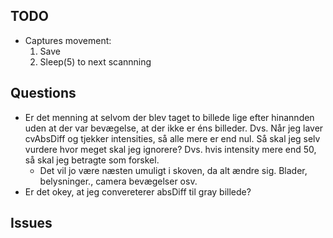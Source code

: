 ## TODO 
- Captures movement:
	1. Save
	2. Sleep(5) to next scannning 

## Questions 
- Er det menning at selvom der blev taget to billede lige efter hinannden uden at der var bevægelse, at der ikke er éns billeder.
Dvs. Når jeg laver cvAbsDiff og tjekker intensities, så alle mere er end nul. Så skal jeg selv vurdere hvor meget skal jeg ignorere? 
Dvs. hvis intensity mere end 50, så skal jeg betragte som forskel.  
	- Det vil jo være næsten umuligt i skoven, da alt ændre sig. Blader, belysninger., camera bevægelser osv.
- Er det okey, at jeg convereterer absDiff til gray billede?
## Issues

